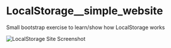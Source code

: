 # LocalStorage__simple_website
Small bootstrap exercise to learn/show how LocalStorage works 


![LocalStorage Site Screenshot](https://user-images.githubusercontent.com/97490682/190506747-26187f9e-02c4-4c11-9a8d-e83b7130ac6f.png)
